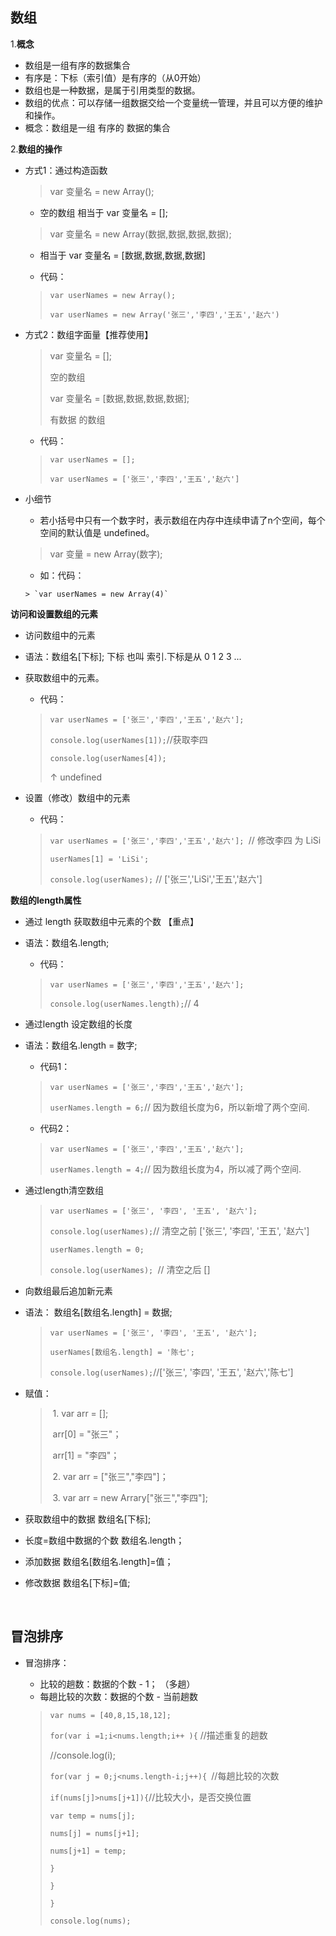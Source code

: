 ## 数组

1.**概念**

- 数组是一组有序的数据集合
- 有序是：下标（索引值）是有序的（从0开始）
- 数组也是一种数据，是属于引用类型的数据。
- 数组的优点：可以存储一组数据交给一个变量统一管理，并且可以方便的维护和操作。
- 概念：数组是一组 有序的 数据的集合

2.**数组的操作**

- 方式1：通过构造函数

  > var 变量名 = new Array(); 
  >
   - 空的数组   相当于  var 变量名 = []; 
  > var 变量名 = new Array(数据,数据,数据,数据); 
   - 相当于 var 变量名 = [数据,数据,数据,数据]

    - 代码：
  > `var userNames = new Array();`
  >
  > `var userNames = new Array('张三','李四','王五','赵六')`


- 方式2：数组字面量【推荐使用】
  >  var 变量名 = [];  
  > 
  >空的数组
  >
  > var 变量名 = [数据,数据,数据,数据];
  >
  > 有数据 的数组
    - 代码：
  > `var userNames = [];`
  >
  > `var userNames = ['张三','李四','王五','赵六']`
- 小细节
    - 若小括号中只有一个数字时，表示数组在内存中连续申请了n个空间，每个空间的默认值是 undefined。
    > var 变量 = new Array(数字); 
    >
    - 如：代码：
    >
	  > `var userNames = new Array(4)`

**访问和设置数组的元素**
- 访问数组中的元素

- 语法：数组名[下标];    下标 也叫 索引.下标是从 0    1     2      3   ...

- 获取数组中的元素。
    - 代码：
  >`var userNames = ['张三','李四','王五','赵六'];`
  >
  >
  >`console.log(userNames[1]);`//获取李四
  >
  >`console.log(userNames[4]);`
  >
  >  ↑  undefined

- 设置（修改）数组中的元素

    - 代码：
  >`var userNames = ['张三','李四','王五','赵六']; `// 修改李四 为 LiSi
  >
  >`userNames[1] = 'LiSi';`
  >
  >`console.log(userNames);`
  >// ['张三','LiSi','王五','赵六']

**数组的length属性**
 - 通过 length 获取数组中元素的个数 【重点】
 - 语法：数组名.length;
    - 代码：
    > `var userNames = ['张三','李四','王五','赵六'];`
    > 
    >` console.log(userNames.length); `// 4

- 通过length 设定数组的长度
- 语法：数组名.length = 数字;
    - 代码1：
  >`var userNames = ['张三','李四','王五','赵六'];`
  >
  >`userNames.length = 6;`// 因为数组长度为6，所以新增了两个空间.
    - 代码2：
  >`var userNames = ['张三','李四','王五','赵六'];`
  >
  >`userNames.length = 4;`// 因为数组长度为4，所以减了两个空间.

- 通过length清空数组
  > `var userNames = ['张三', '李四', '王五', '赵六'];`
  >
  > `console.log(userNames);`// 清空之前 ['张三', '李四', '王五', '赵六']
  >
  > `userNames.length = 0;`
  >
  >`console.log(userNames); `// 清空之后 []

- 向数组最后追加新元素
- 语法： 数组名[数组名.length] = 数据;
  > `var userNames = ['张三', '李四', '王五', '赵六'];`
  >
  >`userNames[数组名.length] = '陈七';`
  >
  >`console.log(userNames);`//['张三', '李四', '王五', '赵六','陈七']


- 赋值：

  > ​	1.	var arr = [];
  >
  > ​		arr[0] = "张三"；	
  >
  > ​		arr[1] = "李四"；
  >
  > ​	2. 	var arr = ["张三","李四"]；
  >
  > ​	3.	var arr = new Arrary["张三","李四"];

- 获取数组中的数据                数组名[下标];

- 长度=数组中数据的个数     数组名.length；

- 添加数据                                数组名[数组名.length]=值；

- 修改数据                                数组名[下标]=值;

  ​

## 冒泡排序
- 冒泡排序：
    -  比较的趟数：数据的个数 - 1； （多趟）
    - 每趟比较的次数：数据的个数 - 当前趟数

  >`var nums = [40,8,15,18,12];`
  >
  >`for(var i =1;i<nums.length;i++ ){`  //描述重复的趟数
  >
  >//console.log(i);
  >
  >`for(var j = 0;j<nums.length-i;j++){ `//每趟比较的次数
  >
  >`if(nums[j]>nums[j+1]){`//比较大小，是否交换位置
  >
  >`var temp = nums[j];`
  >
  >`nums[j] = nums[j+1];`
  >
  >`nums[j+1] = temp;`
  >
  >`}`
  >
  >`}`
  >
  >`}`
  >
  >`console.log(nums);`

